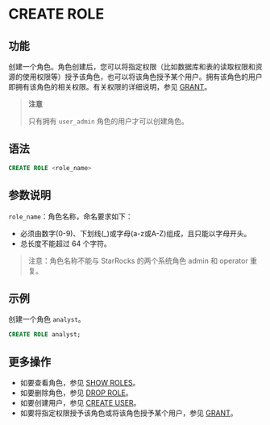 # CREATE ROLE

## 功能

创建一个角色。角色创建后，您可以将指定权限（比如数据库和表的读取权限和资源的使用权限等）授予该角色，也可以将该角色授予某个用户。拥有该角色的用户即拥有该角色的相关权限。有关权限的详细说明，参见 [GRANT](/sql-reference/sql-statements/account-management/GRANT.md)。

> **注意**
>
> 只有拥有 `user_admin` 角色的用户才可以创建角色。

## 语法

```SQL
CREATE ROLE <role_name>
```

## 参数说明

`role_name`：角色名称，命名要求如下：

- 必须由数字(0-9)、下划线(_)或字母(a-z或A-Z)组成，且只能以字母开头。
- 总长度不能超过 64 个字符。

> 注意：角色名称不能与 StarRocks 的两个系统角色 admin 和 operator 重复。

## 示例

创建一个角色 `analyst`。

```SQL
CREATE ROLE analyst;
```

## 更多操作

- 如要查看角色，参见 [SHOW ROLES](/sql-reference/sql-statements/account-management/SHOW%20ROLES.md)。
- 如要删除角色，参见 [DROP ROLE](/sql-reference/sql-statements/account-management/DROP%20ROLE.md)。
- 如要创建用户，参见 [CREATE USER](/sql-reference/sql-statements/account-management/CREATE%20USER.md)。
- 如要将指定权限授予该角色或将该角色授予某个用户，参见 [GRANT](/sql-reference/sql-statements/account-management/GRANT.md)。
